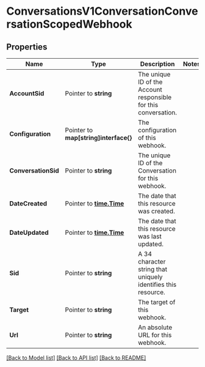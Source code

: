 # ConversationsV1ConversationConversationScopedWebhook

## Properties
Name | Type | Description | Notes
------------ | ------------- | ------------- | -------------
**AccountSid** | Pointer to **string** | The unique ID of the Account responsible for this conversation. |
**Configuration** | Pointer to **map[string]interface{}** | The configuration of this webhook. |
**ConversationSid** | Pointer to **string** | The unique ID of the Conversation for this webhook. |
**DateCreated** | Pointer to [**time.Time**](time.Time.md) | The date that this resource was created. |
**DateUpdated** | Pointer to [**time.Time**](time.Time.md) | The date that this resource was last updated. |
**Sid** | Pointer to **string** | A 34 character string that uniquely identifies this resource. |
**Target** | Pointer to **string** | The target of this webhook. |
**Url** | Pointer to **string** | An absolute URL for this webhook. |

[[Back to Model list]](../README.md#documentation-for-models) [[Back to API list]](../README.md#documentation-for-api-endpoints) [[Back to README]](../README.md)


